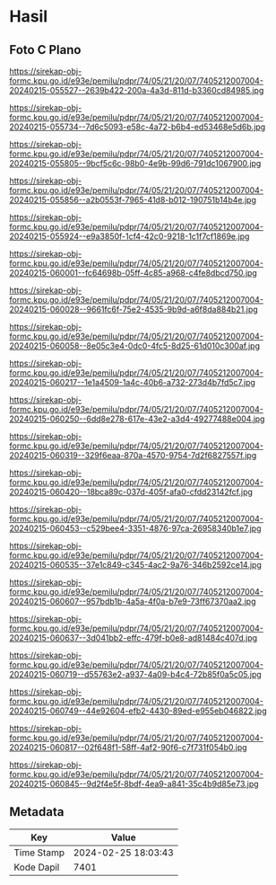 # Hasil

## Foto C Plano

https://sirekap-obj-formc.kpu.go.id/e93e/pemilu/pdpr/74/05/21/20/07/7405212007004-20240215-055527--2639b422-200a-4a3d-811d-b3360cd84985.jpg

https://sirekap-obj-formc.kpu.go.id/e93e/pemilu/pdpr/74/05/21/20/07/7405212007004-20240215-055734--7d6c5093-e58c-4a72-b6b4-ed53468e5d6b.jpg

https://sirekap-obj-formc.kpu.go.id/e93e/pemilu/pdpr/74/05/21/20/07/7405212007004-20240215-055805--9bcf5c6c-98b0-4e9b-99d6-791dc1067900.jpg

https://sirekap-obj-formc.kpu.go.id/e93e/pemilu/pdpr/74/05/21/20/07/7405212007004-20240215-055856--a2b0553f-7965-41d8-b012-190751b14b4e.jpg

https://sirekap-obj-formc.kpu.go.id/e93e/pemilu/pdpr/74/05/21/20/07/7405212007004-20240215-055924--e9a3850f-1cf4-42c0-9218-1c1f7cf1869e.jpg

https://sirekap-obj-formc.kpu.go.id/e93e/pemilu/pdpr/74/05/21/20/07/7405212007004-20240215-060001--fc64698b-05ff-4c85-a968-c4fe8dbcd750.jpg

https://sirekap-obj-formc.kpu.go.id/e93e/pemilu/pdpr/74/05/21/20/07/7405212007004-20240215-060028--9661fc6f-75e2-4535-9b9d-a6f8da884b21.jpg

https://sirekap-obj-formc.kpu.go.id/e93e/pemilu/pdpr/74/05/21/20/07/7405212007004-20240215-060058--8e05c3e4-0dc0-4fc5-8d25-61d010c300af.jpg

https://sirekap-obj-formc.kpu.go.id/e93e/pemilu/pdpr/74/05/21/20/07/7405212007004-20240215-060217--1e1a4509-1a4c-40b6-a732-273d4b7fd5c7.jpg

https://sirekap-obj-formc.kpu.go.id/e93e/pemilu/pdpr/74/05/21/20/07/7405212007004-20240215-060250--6dd8e278-617e-43e2-a3d4-49277488e004.jpg

https://sirekap-obj-formc.kpu.go.id/e93e/pemilu/pdpr/74/05/21/20/07/7405212007004-20240215-060319--329f6eaa-870a-4570-9754-7d2f6827557f.jpg

https://sirekap-obj-formc.kpu.go.id/e93e/pemilu/pdpr/74/05/21/20/07/7405212007004-20240215-060420--18bca89c-037d-405f-afa0-cfdd23142fcf.jpg

https://sirekap-obj-formc.kpu.go.id/e93e/pemilu/pdpr/74/05/21/20/07/7405212007004-20240215-060453--c529bee4-3351-4876-97ca-26958340b1e7.jpg

https://sirekap-obj-formc.kpu.go.id/e93e/pemilu/pdpr/74/05/21/20/07/7405212007004-20240215-060535--37e1c849-c345-4ac2-9a76-346b2592ce14.jpg

https://sirekap-obj-formc.kpu.go.id/e93e/pemilu/pdpr/74/05/21/20/07/7405212007004-20240215-060607--957bdb1b-4a5a-4f0a-b7e9-73ff67370aa2.jpg

https://sirekap-obj-formc.kpu.go.id/e93e/pemilu/pdpr/74/05/21/20/07/7405212007004-20240215-060637--3d041bb2-effc-479f-b0e8-ad81484c407d.jpg

https://sirekap-obj-formc.kpu.go.id/e93e/pemilu/pdpr/74/05/21/20/07/7405212007004-20240215-060719--d55763e2-a937-4a09-b4c4-72b85f0a5c05.jpg

https://sirekap-obj-formc.kpu.go.id/e93e/pemilu/pdpr/74/05/21/20/07/7405212007004-20240215-060749--44e92604-efb2-4430-89ed-e955eb046822.jpg

https://sirekap-obj-formc.kpu.go.id/e93e/pemilu/pdpr/74/05/21/20/07/7405212007004-20240215-060817--02f648f1-58ff-4af2-90f6-c7f731f054b0.jpg

https://sirekap-obj-formc.kpu.go.id/e93e/pemilu/pdpr/74/05/21/20/07/7405212007004-20240215-060845--9d2f4e5f-8bdf-4ea9-a841-35c4b9d85e73.jpg


## Metadata

| Key        | Value               |
| ---------- | ------------------- |
| Time Stamp | 2024-02-25 18:03:43 |
| Kode Dapil | 7401                |



